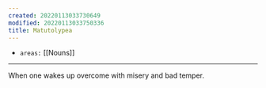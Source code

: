 ```yaml
---
created: 20220113033730649
modified: 20220113033750336
title: Matutolypea
---
```


- `areas:` [[Nouns]]

---

When one wakes up overcome with misery and bad temper.
